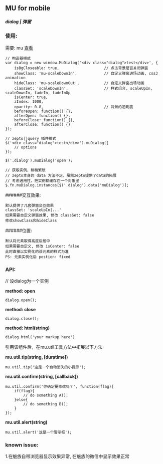 ## MU for mobile

##### dialog | 弹窗

### 使用:

需要: mu [查看](https://github.com/Roeis/MU/tree/master/dist)

    // 构造器模式
    var dialog = new window.MuDialog('<div class="dialog">test</div>', {
        isBgCloseable: true,                    // 点击背景是否关闭弹窗
        showClass: 'mu-scaleDownIn',            // 自定义弹窗进场动画, css3 animation
        hideClass: 'mu-scaleDownOut',           // 自定义弹窗出场动画
        classSet: 'scaleDownIn',                // 样式组合, scaleUpIn, scaleDownIn, fadeIn, fadeInUp
        isCenter: true,
        zIndex: 1000,                           
        opacity: 0.8,                           // 背景的透明度
        beforeOpen: function() {},
        afterOpen: function() {},
        beforeClose: function() {},
        afterClose: function() {}
    });

    // zepto|jquery 插件模式
    $('<div class="dialog">test</div>').muDialog({
        // options
    });
    
    $('.dialog').muDialog('open');
    
    // 获取实例，稍稍繁琐
    // zepto本身的 data 方法不足，虽然zepto提供了data的拓展
    // 考虑通用性，把实例都缓存在一个对象里
    $.fn.muDialog.instances[$('.dialog').data('muDialog')];
    
######交互效果:

    默认提供了几套弹窗交互效果
    classSet: 'scaleUpIn|...'
    如果需要自定义弹窗效果, 修改 classSet: false
    修改showClass和hideClass

######位置:

    默认将元素取得高度后居中
    如果需要自定义, 修改 isCenter: false
    此时直接以实例化的该元素的样式为准
    PS: 元素实例化后 postion: fixed


### API:
// 设dialog为一个实例

**method: open**
    
    dialog.open();

**method: close**
    
    dialog.close();

**method: html(string)**
    
    dialog.html('your markup here')

引用该组件后，在mu.util工具方法中拓展以下方法

**mu.util.tip(string, [duratime])**
    
    mu.util.tip('这是一个自动消失的小提示');

**mu.util.confirm(string, [callback])**
    
    mu.util.confirm('你确定要修改吗？', function(flag){
        if(flag){
            // do something A();
        }else{
            // do something B();
        }
    });

**mu.util.alert(string)**
    
    mu.util.alert('这是一个警示框');




### known issue:
1.在魅族自带浏览器显示效果异常, 在魅族的微信中显示效果正常